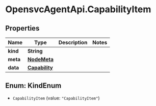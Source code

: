 # OpensvcAgentApi.CapabilityItem

## Properties

Name | Type | Description | Notes
------------ | ------------- | ------------- | -------------
**kind** | **String** |  | 
**meta** | [**NodeMeta**](NodeMeta.md) |  | 
**data** | [**Capability**](Capability.md) |  | 



## Enum: KindEnum


* `CapabilityItem` (value: `"CapabilityItem"`)




